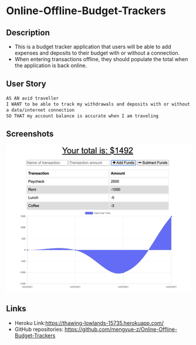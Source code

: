 # Online-Offline-Budget-Trackers

## Description

* This is a budget tracker application that users will be able to add expenses and deposits to their budget with or without a connection. 
* When entering transactions offline, they should populate the total when the application is back online.

## User Story
```
AS AN avid traveller
I WANT to be able to track my withdrawals and deposits with or without a data/internet connection
SO THAT my account balance is accurate when I am traveling
```

## Screenshots
![App Screenshot](./public/images/screenshot1.png)

## Links

* Heroku Link:https://thawing-lowlands-15735.herokuapp.com/
* GitHub repositories: https://github.com/mengyue-z/Online-Offline-Budget-Trackers


